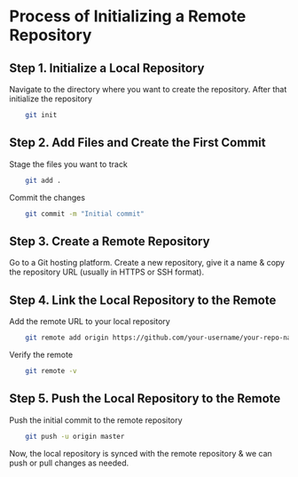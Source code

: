 # Process of Initializing a Remote Repository
## Step 1. Initialize a Local Repository
Navigate to the directory where you want to create the repository. After that initialize the repository
```bash
    git init
```
## Step 2. Add Files and Create the First Commit
Stage the files you want to track
```bash
    git add .
```
Commit the changes 
```bash
    git commit -m "Initial commit"
```
## Step 3. Create a Remote Repository
Go to a Git hosting platform. Create a new repository, give it a name & copy the repository URL (usually in HTTPS or SSH format).
## Step 4. Link the Local Repository to the Remote
Add the remote URL to your local repository
```bash
    git remote add origin https://github.com/your-username/your-repo-name.git
```
Verify the remote
```bash
    git remote -v
```
## Step 5. Push the Local Repository to the Remote
Push the initial commit to the remote repository
```bash
    git push -u origin master
```
Now, the local repository is synced with the remote repository & we can push or pull changes as needed.